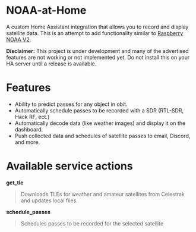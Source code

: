 # NOAA-at-Home

A custom Home Assistant integration that allows you to record and display satellite data. This is an attempt to add functionality similar to [Raspberry NOAA V2](https://github.com/jekhokie/raspberry-noaa-v2).

**Disclaimer:** This project is under development and many of the advertised features are not working or not implemented yet. Do not install this on your HA server until a release is available.


# Features

- Ability to predict passes for any object in obit.
- Automatically schedule passes to be recorded with a SDR (RTL-SDR, Hack RF, ect.)
- Automatically decode data (like weather images) and display it on the dashboard.
- Push collected data and schedules of satellite passes to email, Discord, and more.


# Available service actions

**get_tle**
  >Downloads TLEs for weather and amateur satellites from Celestrak and updates local files.

**schedule_passes**
  >Schedules passes to be recorded for the selected satellite
